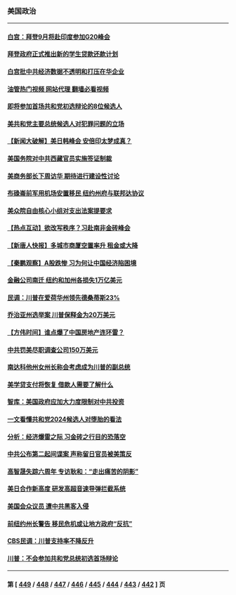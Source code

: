 ### 美国政治
---
#### [白宫：拜登9月将赴印度参加G20峰会](../../pages/ncid1078159/n14059080.md?08230845) 
#### [拜登政府正式推出新的学生贷款还款计划](../../pages/ncid1078159/n14058951.md?08230845) 
#### [白宫批中共经济数据不透明和打压在华企业](../../pages/ncid1078159/n14059035.md?08230845) 
#### [油管热门视频 网站代理 翻墙必看视频](http://138.2.39.72:81/youtube.html?epic-marker?08230845)
#### [即将参加首场共和党初选辩论的8位候选人](../../pages/ncid1078159/n14058935.md?08230845) 
#### [美共和党主要总统候选人对犯罪问题的立场](../../pages/ncid1078159/n14058944.md?08230845) 
#### [【新闻大破解】美日韩峰会 安倍印太梦成真？](../../pages/ncid1078159/n14058924.md?08230845) 
#### [美国务院对中共西藏官员实施签证制裁](../../pages/ncid1078159/n14058961.md?08230845) 
#### [美商务部长下周访华 期待进行建设性讨论](../../pages/ncid1078159/n14058858.md?08230845) 
#### [布碌崙前军用机场安置移民 纽约州府与联邦达协议](../../pages/ncid1078159/n14058586.md?08230845) 
#### [美众院自由核心小组对支出法案提要求](../../pages/ncid1078159/n14058517.md?08230845) 
#### [【热点互动】欲改写秩序？习赴南非金砖峰会](../../pages/ncid1078159/n14058477.md?08230845) 
#### [【新唐人快报】多城市商厦空置率升 租金或大降](../../pages/ncid1078159/n14058458.md?08230845) 
#### [【秦鹏观察】A股跌惨 习为何让中国经济陷困境](../../pages/ncid1078159/n14058372.md?08230845) 
#### [金融公司南迁 纽约和加州各损失1万亿美元](../../pages/ncid1078159/n14058345.md?08230845) 
#### [民调：川普在爱荷华州领先德桑蒂斯23%](../../pages/ncid1078159/n14058400.md?08230845) 
#### [乔治亚州选举案 川普保释金为20万美元](../../pages/ncid1078159/n14058401.md?08230845) 
#### [【方伟时间】谁点爆了中国房地产连环雷？](../../pages/ncid1078159/n14058358.md?08230845) 
#### [中共罚美尽职调查公司150万美元](../../pages/ncid1078159/n14058343.md?08230845) 
#### [南达科他州女州长称会考虑成为川普的副总统](../../pages/ncid1078159/n14058294.md?08230845) 
#### [美学贷支付将恢复 借款人需要了解什么](../../pages/ncid1078159/n14058195.md?08230845) 
#### [智库：美国政府应加大力度限制对中共投资](../../pages/ncid1078159/n14057588.md?08230845) 
#### [一文看懂共和党2024候选人对堕胎的看法](../../pages/ncid1078159/n14058243.md?08230845) 
#### [分析：经济爆雷之际 习金砖之行目的恐落空](../../pages/ncid1078159/n14058227.md?08230845) 
#### [中共公布第二起间谍案 声称留日官员被美策反](../../pages/ncid1078159/n14058134.md?08230845) 
#### [高智晟失踪六周年 专访耿和：“走出痛苦的阴影”](../../pages/ncid1078159/n14058059.md?08230845) 
#### [美日合作新高度 研发高超音速导弹拦截系统](../../pages/ncid1078159/n14057962.md?08230845) 
#### [美国会众议员  遭中共黑客入侵](../../pages/ncid1078159/n14058055.md?08230845) 
#### [前纽约州长警告 移民危机或让地方政府“反抗”](../../pages/ncid1078159/n14057934.md?08230845) 
#### [CBS民调：川普支持率不降反升](../../pages/ncid1078159/n14057900.md?08230845) 
#### [川普：不会参加共和党总统初选首场辩论](../../pages/ncid1078159/n14057814.md?08230845) 

---
#### 第 [ [449](./449.md?08230845) / [448](./448.md?08230845) / [447](./447.md?08230845) / [446](./446.md?08230845) / [445](./445.md?08230845) / [444](./444.md?08230845) / [443](./443.md?08230845) / [442](./442.md?08230845) ] 页
